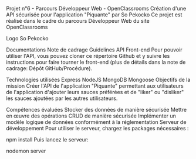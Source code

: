 Projet n°6 - Parcours Développeur Web - OpenClassrooms
Création d'une API sécurisée pour l'application "Piquante" par So Pekocko
Ce projet est réalisé dans le cadre du parcours Développeur Web du site OpenClassrooms

Logo So Pekocko

Documentations
Note de cadrage
Guidelines API
Front-end
Pour pouvoir utiliser l'API, vous pouvez cloner ce répertoire Github et y suivre les instructions pour faire tourner le front-end (plus de détails dans la note de cadrage: Dépôt GitHub/Procédure).

Technologies utilisées
Express
NodeJS
MongoDB
Mongoose
Objectifs de la mission
Créer l'API de l'application "Piquante" permettant aux utilisateurs de l'application d'ajouter leurs sauces préférées et de "liker" ou "disliker" les sauces ajoutées par les autres utilisateurs.

Compétences évaluées
Stocker des données de manière sécurisée
Mettre en œuvre des opérations CRUD de manière sécurisée
Implémenter un modèle logique de données conformément à la réglementation
Serveur de développement
Pour utiliser le serveur, chargez les packages nécessaires :

npm install 
Puis lancez le serveur:

nodemon server
